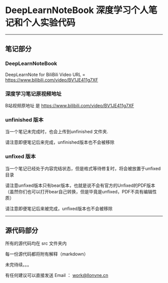 # DeepLearnNoteBook 深度学习个人笔记和个人实验代码
---
## 笔记部分
### DeepLearnNoteBook
DeepLearnNote for BiliBili Video URL = https://www.bilibili.com/video/BV1JE411g7XF

### 深度学习笔记原视频地址
B站视频原地址 是 https://www.bilibili.com/video/BV1JE411g7XF

### unfinished 版本
当一个笔记未完成时，也会上传到unfinished 文件夹.

请注意即便笔记后来完成，unfinished版本也不会被移除

### unfixed 版本
当一个笔记已经处于内容完结状态，但是格式等待修复时，将会被放置于unfixed目录

请注意unfixed版本只有bear版本，也就是说不会有官方的Unfixed的PDF版本 （虽然你们也可以打开bear自己转换，但是毕竟是unfixed，PDF不具有编辑性质）

请注意即便笔记后来被完成，unfixed版本也不会被移除

---
## 源代码部分

所有的源代码均在 src 文件夹内

每一份源代码都将附有解释（markdown）

未完待续。。。

有任何建议可以直接发送 Email ： work@llonvne.cn
